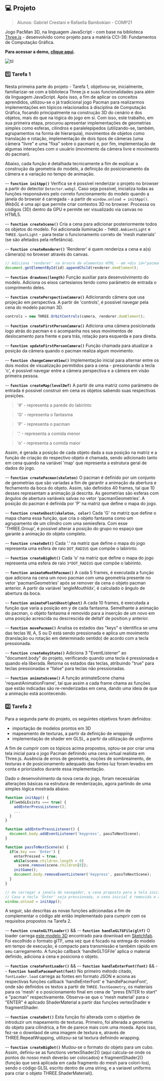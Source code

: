## :computer: **Projeto**
> Alunos: Gabriel Crestani e Rafaella Bambokian - COMP21

Jogo PacMan 3D, na linguagem JavaScript - com base na biblioteca [Three.js](https://threejs.org/) - desenvolvido como projeto para a matéria CCI-36: Fundamentos de Computação Gráfica.

**Para acessar a demo, [clique aqui](https://bambokianr.github.io/pacman-threejs/).**

![til](./pacmangif.gif)

### :one: Tarefa 1
Nesta primeira parte do projeto - Tarefa 1, objetivou-se, inicialmente, familiarizar-se com a biblioteca Three.js e suas funcionalidades para além da linguagem JavaScript. Após isso, a fim de aplicar os conceitos aprendidos, utilizou-se o já tradicional jogo Pacman para realizarmos implementações em tópicos relacionados à disciplina de Computação Gráfica, focando principalmente na construção 3D do cenário e dos objetos, mais do que na lógica do jogo em si.
Com isso, este trabalho, em sua primeira etapa, procurou apresentar implementações de geometrias simples como esferas, cilindros e paralelepípedos (utilizando-se, também, agrupamentos na forma de hierarquia), movimentos de objetos como translação e rotação, implementação de dois tipos de câmeras (uma câmera "livre" e uma "fixa" sobre o pacman) e, por fim, implementação de algumas interações com o usuário (movimento da câmera livre e movimento do pacman).

Abaixo, cada função é detalhada tecnicamente a fim de explicar a construção da geometria do modelo, a definição do posicionamento da câmera e a variação no tempo de animação.

-- **`function initApp()`**
Verifica se é possível renderizar o projeto no browser a partir do detector `Detector.webgl`. Caso seja possível, inicializa todas as funções responsáveis pelo correto funcionamento do modelo quando a janela do browser é carregada - a partir de `window.onload = initApp()`. 
_WebGL_ é uma api que permite criar contextos 3D no browser. Processa os códigos (3D) dentro da GPU e permite ser visualizado via canvas no HTML5.

-- **`function createScene()`**
Cria a cena para adicionar posteriormente todos os objetos do modelo. 
Foi adicionada iluminação - `THREE.AmbientLight` e `THREE.SpotLight` - para testar o funcionamento correto de 'mesh materials' (se são afetados pela refletância).

-- **`function createRenderer()`**
'Renderer' é quem renderiza a cena e a(s) câmera(s) no browser através do canvas.
```js
// Adiciona 'renderer' na árvore de elementos HTML - em <div id="pacman-3d">
document.getElementById(id).appendChild(renderer.domElement);
```

-- **`function drawAxes(length)`**
Função auxiliar para desenvolvimento do modelo. Adiciona os eixos cartesianos tendo como parâmetro de entrada o comprimento deles.

-- **`function createPerspectiveCamera()`**
Adicionando câmera que usa projeção em perspectiva. A partir de 'controls', é possível navegar pela cena do modelo pacman 3D.
```js
controls = new THREE.OrbitControls(camera, renderer.domElement);
```

-- **`function createFirstPersonCamera()`**
Adiciona uma câmera posicionada logo atrás do pacman e o acompanha nos seus movimentos de deslocamento para frente e para trás, rotação para esquerda e para direita.

-- **`function updateFirstPersonCamera()`**
Função chamada para atualizar a posição da câmera quando o pacman realiza algum movimento.

-- **`function changeCameraView()`**
Implementação inicial para alternar entre os dois modos de visualização permitidos para a cena - pressionando a tecla 'c', é possível navegar entre a câmera perspectiva e a câmera em visão primeira pessoa.

-- **`function createMap(levelDef)`**
A partir de uma matriz como parâmetro de entrada é possível construir em cena os objetos sabendo suas respectivas posições.
> '#' - representa a parede do labirinto

> 'G' - representa o fantasma

> 'P' - representa o pacman

> '.' - representa a comida menor

> 'o' - representa a comida maior

Assim, é gerada a posição de cada objeto dada a sua posição na matriz e a função de criação do respectivo objeto é chamada, sendo adicionado tanto em cena quando na variável 'map' que representa a estrutura geral de dados do jogo. 

-- **`function createPacman(skeleton)`**
O pacman é definido por um conjunto de geometrias que são variadas a fim de garantir a animação da abertura e fechamento da boca do objeto. Assim, são definidos 40 frames, tal que 10 desses representam a animação já descrita. 
As geometrias são esferas com ângulos de abertura variáveis salvas no vetor 'pacmanGeometries'.
A posição do pacman é definida por 'P' na matriz que define o mapa do jogo.

-- **`function createGhost(skeleton, color)`**
Cada 'G' na matriz que define o mapa chama essa função, que cria o objeto fantasma como um agrupamento de um cilindro com uma semiesfera. Com esse 'THREE.Group', é possível alterar a posição do grupo no espaço que garante a animação do objeto completo. 

-- **`function createDot()`**
Cada '.' na matriz que define o mapa do jogo representa uma esfera de raio `DOT_RADIUS` que compõe o labirinto. 

-- **`function createBigDot()`**
Cada 'o' na matriz que define o mapa do jogo representa uma esfera de raio `3*DOT_RADIUS` que compõe o labirinto. 

-- **`function animateMouthPacman()`**
A cada 5 frames, é executada a função que adiciona na cena um novo pacman com uma geometria presente no vetor 'pacmanGeometries' após se remover da cena o objeto pacman anterior. A partir da variável 'angleMouthIdx', é calculado o ângulo de abertura da boca.


-- **`function animateFloatGhost(ghost)`**
A cada 10 frames, é executada a função que varia a posição em y de cada fantasma. Semelhante à animação do pacman, o objeto fantasma é removido para a inserção de um novo em uma posição acrescida ou descrescida de deltaY de position.y anterior.

-- **`function movePacman()`**
Analisa os estados das "keys" e identifica se uma das teclas W, A, S ou D está sendo pressionada e aplica um movimento (translação ou rotação em determinado sentido) de acordo com a tecla pressionada.

-- **`function createKeyState()`**
Adiciona 3 "EventListener" ao "document.body" do projeto, verificando quando uma tecla é pressionada e quando ela liberada. Retorna os estados das teclas, atribuindo "true" para teclas pressionadas e "false" para teclas não pressionadas.

-- **`function animateScene()`**
A função animateScene chama 'requestAnimationFrame', tal que assim a cada frame chama as funções que estão indicadas são re-renderizadas em cena, dando uma ideia de que a animação está acontecendo.

### :two: Tarefa 2
Para a segunda parte do projeto, os seguintes objetivos foram definidos:
 - importação de modelos prontos em 3D
 - mapeamento de texturas, a partir da definição de _wrapping_
 - implementação de shader em GLSL, a partir da utilização de _uniforms_

A fim de cumprir com os tópicos acima propostos, optou-se por criar uma tela inicial para o jogo Pacman definindo uma cena virtual realista em Three.js. Ausência de erros de geometria, noções de sombreamento, de texturas e de posicionamento adequado das fontes luz foram levados em conta e priorizados durante essa implementação.

Dado o desenvolvimento da nova cena do jogo, foram necessárias alterações básicas na estrutura de renderização, agora partindo de uma simples lógica mostrada abaixo.
```js
function initApp() {
  if(webGLExists === true) {
    addEnterPressListener();
    ...
  }
}

function addEnterPressListener() {
  document.body.addEventListener('keypress', passToNextScene);
}

function passToNextScene(e) {
  if(e.key === 'Enter') {
    enterPressed = true;
    while(scene.children.length > 0)  
      scene.remove(scene.children[0]); 
    initGame();
    document.body.removeEventListener('keypress', passToNextScene);
  }
}

// Ao carregar a janela do navegador, a cena proposta para a tela inicial é construída
// Caso a tecla 'Enter' seja pressionada, a cena inicial é removida e a cena do jogo é então renderizada
window.onload = initApp();
```

A seguir, são descritas as novas funções adicionadas a fim de complementar o código até então implementado para cumprir com os requisitos propostos na Tarefa 2.

-- **`function createGLTFLoader()`** && -- **`function handleGLTGFile(gltf)`** O loader carrega [este modelo 3D](https://sketchfab.com/3d-models/ms-pac-man-arcade-24f9ac126fb24e27b98e9dc7db4a79f9) encontrado para download em [Sketchfab](https://sketchfab.com/3d-models?features=downloadable&sort_by=-likeCount). Foi escolhido o formato glTF, uma vez que é focado na entrega do modelo em tempo de execução, é compacto para transmissão e também rápido em seu carregamento. A função callback 'handleGLTGFile' aplica o material definido, adiciona à cena e posiciona o objeto.

-- **`function createFontLoader()`** && -- **`function handleEnterFont(font)`** && -- **`function handlePacmanFont(font)`**
No primeiro método citado, `fontLoader.load` carrega as fontes em formato JSON e aciona as respectivas funções callback 'handleEnterFont' e 'handlePacmanFont', onde são definidos os textos a partir de `THREE.TextGeometry`, os materiais para os 'mesh' e o posicionamento final em cena de "press ENTER to start" e "pacman" respectivamente. Observa-se que o 'mesh material' para o "ENTER" é aplicado ShaderMaterial a partir das funções vertexShader e fragmentShader.

-- **`function createDot()`** 
Esta função foi alterada com o objetivo de introduzir um mapeamento de texturas. Primeiro, foi alterada a geometria do objeto para cilíndrica, a fim de parece mais com uma moeda. Após isso, fez-se o downlaod de uma imagem de textura e, através de THREE.RepeatWrapping, utilizou-se tal textura definindo wrapping.

-- **`function createBigDot()`**
Mudou-se o formato do objeto para um cubo. Assim, definiu-se as functions vertexShader2() (aqui calcula-se onde os pontos do nosso mesh deverão ser colocados) e fragmentShader2() (função que será aplicada em cada fragmento do mesh para colori-los), sendo o código GLSL escrito dentro de uma string, e a variavel uniforms para criar o objeto THREE.ShaderMaterial().
